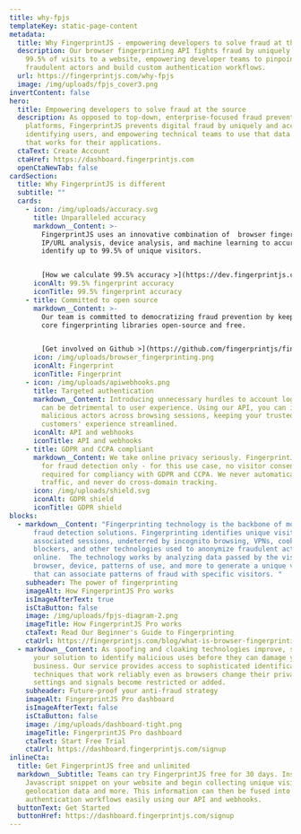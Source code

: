 ```yaml
---
title: why-fpjs
templateKey: static-page-content
metadata:
  title: Why FingerprintJS - empowering developers to solve fraud at the source
  description: Our browser fingerprinting API fights fraud by uniquely identifying
    99.5% of visits to a website, empowering developer teams to pinpoint
    fraudulent actors and build custom authentication workflows.
  url: https://fingerprintjs.com/why-fpjs
  image: /img/uploads/fpjs_cover3.png
invertContent: false
hero:
  title: Empowering developers to solve fraud at the source
  description: As opposed to top-down, enterprise-focused fraud prevention
    platforms, FingerprintJS prevents digital fraud by uniquely and accurately
    identifying users, and empowering technical teams to use that data in a way
    that works for their applications.
  ctaText: Create Account
  ctaHref: https://dashboard.fingerprintjs.com
  openCtaNewTab: false
cardSection:
  title: Why FingerprintJS is different
  subtitle: ""
  cards:
    - icon: /img/uploads/accuracy.svg
      title: Unparalleled accuracy
      markdown__Content: >-
        FingerprintJS uses an innovative combination of  browser fingerprinting,
        IP/URL analysis, device analysis, and machine learning to accurately
        identify up to 99.5% of unique visitors.


        [How we calculate 99.5% accuracy >](https://dev.fingerprintjs.com/docs/understanding-our-995-accuracy)
      iconAlt: 99.5% fingerprint accuracy
      iconTitle: 99.5% fingerprint accuracy
    - title: Committed to open source
      markdown__Content: >-
        Our team is committed to democratizing fraud prevention by keeping our
        core fingerprinting libraries open-source and free. 


        [Get involved on Github >](https://github.com/fingerprintjs/fingerprintjs)
      icon: /img/uploads/browser_fingerprinting.png
      iconAlt: Fingerprint
      iconTitle: Fingerprint
    - icon: /img/uploads/apiwebhooks.png
      title: Targeted authentication
      markdown__Content: Introducing unnecessary hurdles to account login and payment
        can be detrimental to user experience. Using our API, you can isolate
        malicious actors across browsing sessions, keeping your trusted
        customers' experience streamlined.
      iconAlt: API and webhooks
      iconTitle: API and webhooks
    - title: GDPR and CCPA compliant
      markdown__Content: We take online privacy seriously. FingerprintJS is intended
        for fraud detection only - for this use case, no visitor consent is
        required for compliancy with GDPR and CCPA. We never automatically track
        traffic, and never do cross-domain tracking.
      icon: /img/uploads/shield.svg
      iconAlt: GDPR shield
      iconTitle: GDPR shield
blocks:
  - markdown__Content: "Fingerprinting technology is the backbone of most major
      fraud detection solutions. Fingerprinting identifies unique visitors and
      associated sessions, undeterred by incognito browsing, VPNs, cookie
      blockers, and other technologies used to anonymize fraudulent actors
      online.  The technology works by analyzing data passed by the visitor's
      browser, device, patterns of use, and more to generate a unique visitorID
      that can associate patterns of fraud with specific visitors. "
    subheader: The power of fingerprinting
    imageAlt: How FingerprintJS Pro works
    isImageAfterText: true
    isCtaButton: false
    image: /img/uploads/fpjs-diagram-2.png
    imageTitle: How FingerprintJS Pro works
    ctaText: Read Our Beginner's Guide to Fingerprinting
    ctaUrl: https://fingerprintjs.com/blog/what-is-browser-fingerprinting/
  - markdown__Content: As spoofing and cloaking technologies improve, so too must
      your solution to identify malicious uses before they can damage your
      business. Our service provides access to sophisticated identification
      techniques that work reliably even as browsers change their privacy
      settings and signals become restricted or added.
    subheader: Future-proof your anti-fraud strategy
    imageAlt: FingerprintJS Pro dashboard
    isImageAfterText: false
    isCtaButton: false
    image: /img/uploads/dashboard-tight.png
    imageTitle: FingerprintJS Pro dashboard
    ctaText: Start Free Trial
    ctaUrl: https://dashboard.fingerprintjs.com/signup
inlineCta:
  title: Get FingerprintJS free and unlimited
  markdown__Subtitle: Teams can try FingerprintJS free for 30 days. Install our
    Javascript snippet on your website and begin collecting unique visitorIDs,
    geolocation data and more. This information can then be fused into your
    authentication workflows easily using our API and webhooks.
  buttonText: Get Started
  buttonHref: https://dashboard.fingerprintjs.com/signup
---
```

